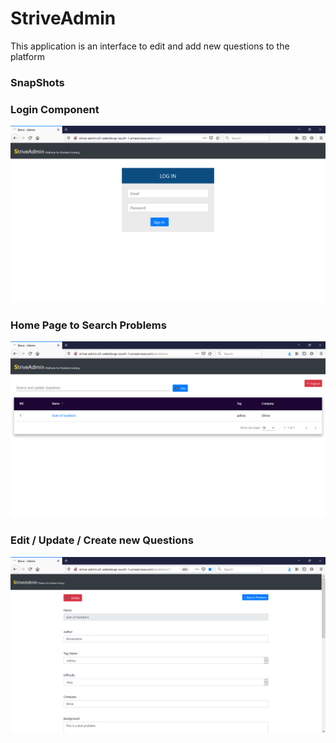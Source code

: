 # StriveAdmin

This application is an interface to edit and add new questions to the platform

### SnapShots

### Login Component
![login](images/login.png)

### Home Page to Search Problems
![home](images/home.png)

### Edit / Update / Create new Questions 
![edit_problem](images/edit_problem_details.png)
